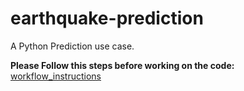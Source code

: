 # earthquake-prediction
A Python Prediction use case.

**Please Follow this steps before working on the code:** [workflow_instructions](https://github.com/KNobles/earthquake-prediction/blob/dev/Instructions.md)
